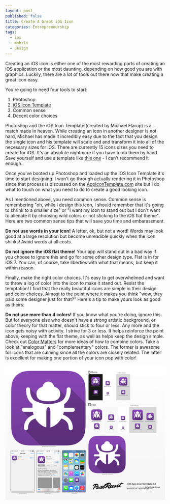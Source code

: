 ```yaml
---
layout: post
published: false
title: Create A Great iOS Icon
categories: Entrepreneurship
tags: 
  - ios
  - mobile
  - design
---
```


Creating an iOS icon is either one of the most rewarding parts of creating an iOS application or the most daunting, depending on how good you are with graphics. Luckily, there are a lot of tools out there now that make creating a great icon easy.

You're going to need four tools to start:
1. Photoshop
2. [iOS Icon Template](http://appicontemplate.com/ios7)
3. Common sense
4. Decent color choices

Photoshop and the iOS Icon Template (created by Michael Flarup) is a match made in heaven. While creating an icon in another designer is not hard, Michael has made it incredibly easy due to the fact that you design the single icon and his template will scale and and transform it into all of the necessary sizes for iOS. There are currently 15 icons sizes you need to create for iOS. It's an absolute nightmare if you have to do them by hand. Save yourself and use a template like [this one](http://appicontemplate.com/ios7) - I can't recommend it enough.

Once you've booted up Photoshop and loaded up the iOS Icon Template it's time to start designing. I won't go through actually rendering it in Photoshop since that process is discussed on the [AppIconTemplate.com](http://appicontemplate.com/ios7) site but I do what to touch on what you need to do to create a good looking icon.

As I mentioned above, you need common sense. Common sense is remembering "oh, while I design this icon, I should remember that it's going to shrink to a smaller size" or "I want my icon to stand out but I don't want to alienate it by choosing wild colors or not sticking to the iOS flat theme". Here are two common sense tips that will save you time and embarassment.

**Do not use words in your icon!** A letter, ok, but not a word! Words may look good at a large resolution but become unreadible quickly when the icon shinks! Avoid words at all costs. 

**Do not ignore the iOS flat theme!** Your app will stand out in a bad way if you choose to ignore this and go for some other design type. Flat is in for iOS 7. You can, of course, take liberties with what that means, but keep it within reason. 

Finally, make the right color choices. It's easy to get overwhelmed and want to throw a log of color into the icon to make it stand out. Resist the temptation! I find that the really beautiful icons are simple in their design and color choices. Almost to the point where it makes you think "wow, they paid some designer just for that?" Here's a tip to make yours look as good as theirs:

**Do not use more than 4 colors!** If you know what you're doing, ignore this. But for everyone else who doesn't have a strong artistic background, or color theory for that matter, should stick to four or less. Any more and the icon gets noisy with activity. I strive for 3 or less. It helps reinforce the point above, keeping with the flat theme, as well as helps keep the design simple. Check out [Color Matters](http://www.colormatters.com/color-and-design/basic-color-theory) for more ideas of how to combine colors. Take a look at "analogous" and "complementary" colors. The former is awesome for icons that are calming since all the colors are closely related. The latter is excellent for making one portion of your icon pop with color!

![IssueHub.png](/media/IssueHub.png)





